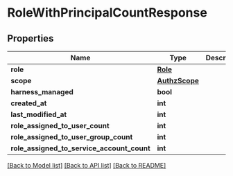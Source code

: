 # RoleWithPrincipalCountResponse

## Properties
Name | Type | Description | Notes
------------ | ------------- | ------------- | -------------
**role** | [**Role**](Role.md) |  | 
**scope** | [**AuthzScope**](AuthzScope.md) |  | [optional] 
**harness_managed** | **bool** |  | [optional] 
**created_at** | **int** |  | [optional] 
**last_modified_at** | **int** |  | [optional] 
**role_assigned_to_user_count** | **int** |  | [optional] 
**role_assigned_to_user_group_count** | **int** |  | [optional] 
**role_assigned_to_service_account_count** | **int** |  | [optional] 

[[Back to Model list]](../README.md#documentation-for-models) [[Back to API list]](../README.md#documentation-for-api-endpoints) [[Back to README]](../README.md)

